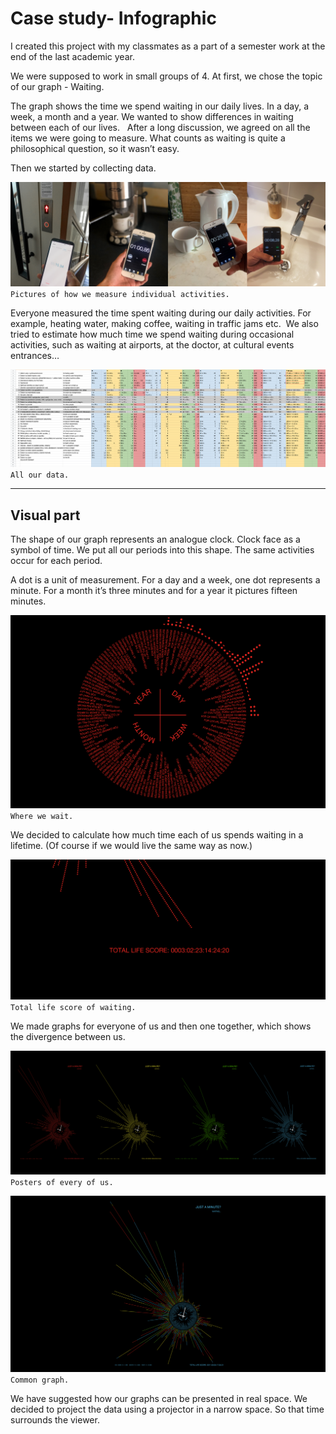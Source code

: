 # Case study- Infographic

I created this project with my classmates as a part of a semester work at the end of the last academic year. 

We were supposed to work in small groups of 4. At first, we chose the topic of our graph - Waiting. 

The graph shows the time we spend waiting in our daily lives. In a day, a week, a month and a year. We wanted to show differences in waiting between each of our lives.
 
After a long discussion, we agreed on all the items we were going to measure. What counts as waiting is quite a philosophical question, so it wasn’t easy.

Then we started by collecting data. 

![measure activities](./img/mereni-fotky.png)
`Pictures of how we measure individual activities.`

Everyone measured the time spent waiting during our daily activities. For example, heating water, making coffee, waiting in traffic jams etc. 
We also tried to estimate how much time we spend waiting during occasional activities, such as waiting at airports, at the doctor, at cultural events entrances…

![our data](./img/tabulka-graf-cekani.png)
`All our data.`

---

## Visual part

The shape of our graph represents an analogue clock. Clock face as a symbol of time. We put all our periods into this shape. The same activities occur for each period.

A dot is a unit of measurement. For a day and a week, one dot represents a minute. For a month it’s three minutes and for a year it pictures fifteen minutes.

![activities - day](./img/tecky-cekani.png)
`Where we wait.`

We decided to calculate how much time each of us spends waiting in a lifetime. (Of course if we would live the same way as now.) 

![activities - day](./img/total-life-score.png)
`Total life score of waiting.`

We made graphs for everyone of us and then one together, which shows the divergence between us. 

![posters of everyone](./img/all-posters.png)
`Posters of every of us.`

![common graph](./img/spolecny-plakat.png)
`Common graph.`

We have suggested how our graphs can be presented in real space. We decided to project the data using a projector in a narrow space. So that time surrounds the viewer.

